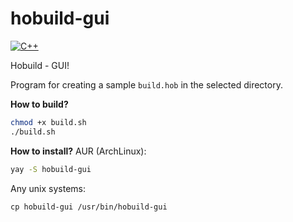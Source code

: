 # hobuild-gui
[![C++](https://img.shields.io/badge/C++-%2300599C.svg?logo=c%2B%2B&logoColor=white)](#)

Hobuild - GUI!

Program for creating a sample ```build.hob``` in the selected directory.

**How to build?**
``` sh
chmod +x build.sh
./build.sh
```

**How to install?**
AUR (ArchLinux):
``` sh
yay -S hobuild-gui
```

Any unix systems:
```
cp hobuild-gui /usr/bin/hobuild-gui
```
